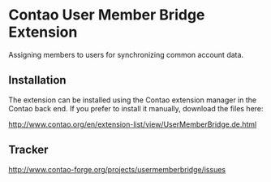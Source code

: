 Contao User Member Bridge Extension
===================================

Assigning members to users for synchronizing common account data.


Installation
------------

The extension can be installed using the Contao extension manager in the Contao
back end. If you prefer to install it manually, download the files here:

http://www.contao.org/en/extension-list/view/UserMemberBridge.de.html


Tracker
-------

http://www.contao-forge.org/projects/usermemberbridge/issues